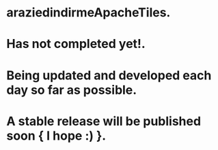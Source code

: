 # araziedindirmeApacheTiles.
# Has not completed yet!.
# Being updated and developed each day so far as possible.
# A stable release will be published soon { I hope :) }.
